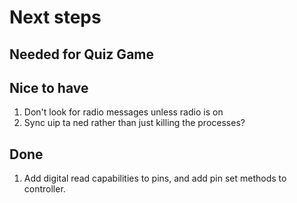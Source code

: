 # Next steps

## Needed for Quiz Game


## Nice to have

1. Don't look for radio messages unless radio is on
1. Sync uip ta ned rather than just killing the processes?

## Done

1. Add digital read capabilities to pins, and add pin set methods to controller.
